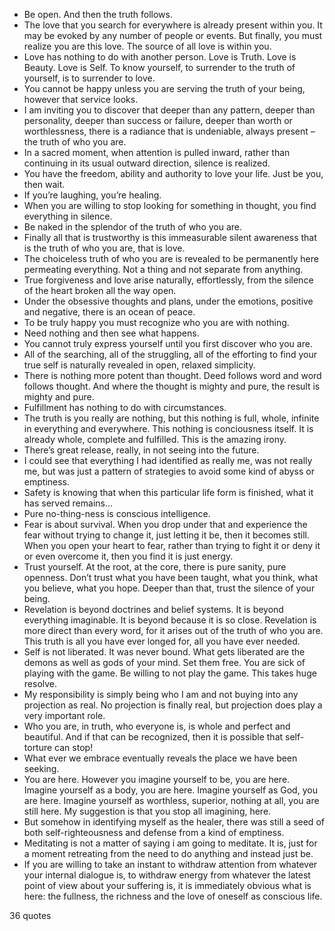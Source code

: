  - Be open. And then the truth follows.
 - The love that you search for everywhere is already present within you. It may be evoked by any number of people or events. But finally, you must realize you are this love. The source of all love is within you.
 - Love has nothing to do with another person. Love is Truth. Love is Beauty. Love is Self. To know yourself, to surrender to the truth of yourself, is to surrender to love.
 - You cannot be happy unless you are serving the truth of your being, however that service looks.
 - I am inviting you to discover that deeper than any pattern, deeper than personality, deeper than success or failure, deeper than worth or worthlessness, there is a radiance that is undeniable, always present – the truth of who you are.
 - In a sacred moment, when attention is pulled inward, rather than continuing in its usual outward direction, silence is realized.
 - You have the freedom, ability and authority to love your life. Just be you, then wait.
 - If you’re laughing, you’re healing.
 - When you are willing to stop looking for something in thought, you find everything in silence.
 - Be naked in the splendor of the truth of who you are.
 - Finally all that is trustworthy is this immeasurable silent awareness that is the truth of who you are, that is love.
 - The choiceless truth of who you are is revealed to be permanently here permeating everything. Not a thing and not separate from anything.
 - True forgiveness and love arise naturally, effortlessly, from the silence of the heart broken all the way open.
 - Under the obsessive thoughts and plans, under the emotions, positive and negative, there is an ocean of peace.
 - To be truly happy you must recognize who you are with nothing.
 - Need nothing and then see what happens.
 - You cannot truly express yourself until you first discover who you are.
 - All of the searching, all of the struggling, all of the efforting to find your true self is naturally revealed in open, relaxed simplicity.
 - There is nothing more potent than thought. Deed follows word and word follows thought. And where the thought is mighty and pure, the result is mighty and pure.
 - Fulfillment has nothing to do with circumstances.
 - The truth is you really are nothing, but this nothing is full, whole, infinite in everything and everywhere. This nothing is conciousness itself. It is already whole, complete and fulfilled. This is the amazing irony.
 - There’s great release, really, in not seeing into the future.
 - I could see that everything I had identified as really me, was not really me, but was just a pattern of strategies to avoid some kind of abyss or emptiness.
 - Safety is knowing that when this particular life form is finished, what it has served remains...
 - Pure no-thing-ness is conscious intelligence.
 - Fear is about survival. When you drop under that and experience the fear without trying to change it, just letting it be, then it becomes still. When you open your heart to fear, rather than trying to fight it or deny it or even overcome it, then you find it is just energy.
 - Trust yourself. At the root, at the core, there is pure sanity, pure openness. Don’t trust what you have been taught, what you think, what you believe, what you hope. Deeper than that, trust the silence of your being.
 - Revelation is beyond doctrines and belief systems. It is beyond everything imaginable. It is beyond because it is so close. Revelation is more direct than every word, for it arises out of the truth of who you are. This truth is all you have ever longed for, all you have ever needed.
 - Self is not liberated. It was never bound. What gets liberated are the demons as well as gods of your mind. Set them free. You are sick of playing with the game. Be willing to not play the game. This takes huge resolve.
 - My responsibility is simply being who I am and not buying into any projection as real. No projection is finally real, but projection does play a very important role.
 - Who you are, in truth, who everyone is, is whole and perfect and beautiful. And if that can be recognized, then it is possible that self-torture can stop!
 - What ever we embrace eventually reveals the place we have been seeking.
 - You are here. However you imagine yourself to be, you are here. Imagine yourself as a body, you are here. Imagine yourself as God, you are here. Imagine yourself as worthless, superior, nothing at all, you are still here. My suggestion is that you stop all imagining, here.
 - But somehow in identifying myself as the healer, there was still a seed of both self-righteousness and defense from a kind of emptiness.
 - Meditating is not a matter of saying i am going to meditate. It is, just for a moment retreating from the need to do anything and instead just be.
 - If you are willing to take an instant to withdraw attention from whatever your internal dialogue is, to withdraw energy from whatever the latest point of view about your suffering is, it is immediately obvious what is here: the fullness, the richness and the love of oneself as conscious life.

36 quotes